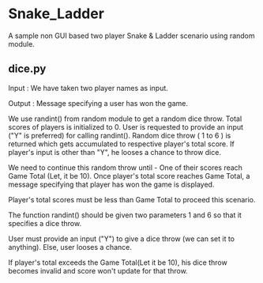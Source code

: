 # Snake_Ladder
A sample non GUI based two player Snake &amp; Ladder scenario using random module.

dice.py
----------
Input : We have taken two player names as input.

Output : Message specifying a user has won the game.

We use randint() from random module to get a random dice throw. Total scores of players is initialized to 0. User is requested to provide an input ("Y" is preferred) for calling randint(). Random dice throw ( 1 to 6 ) is returned which gets accumulated to respective player's total score. If player's input is other than "Y", he looses a chance to throw dice.

We need to continue this random throw until - One of their scores reach Game Total (Let, it be 10). Once player's total score reaches Game Total, a message specifying that player has won the game is displayed. 

Player's total scores must be less than Game Total to proceed this scenario.

The function randint() should be given two parameters 1 and 6 so that it specifies a dice throw.

User must provide an input ("Y") to give a dice throw (we can set it to anything). Else, user looses a chance.

If player's total exceeds the Game Total(Let it be 10), his dice throw becomes invalid and score won't update for that throw.

